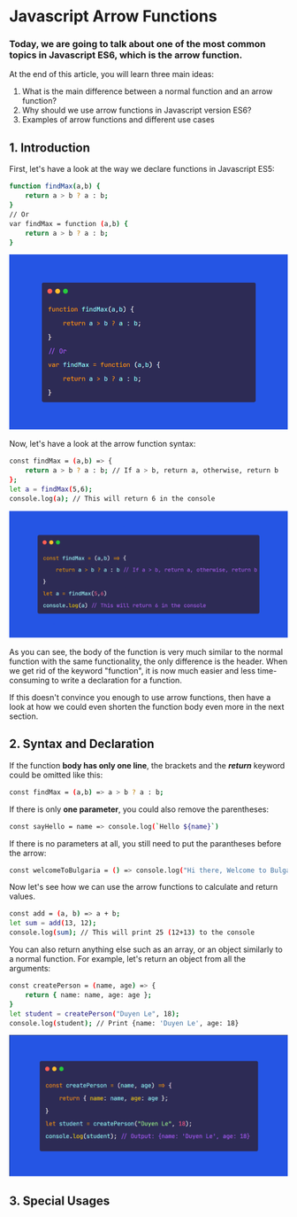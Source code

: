 # Javascript Arrow Functions
### Today, we are going to talk about one of the most common topics in Javascript ES6, which is the arrow function.

At the end of this article, you will learn three main ideas:

1. What is the main difference between a normal function and an arrow function?
2. Why should we use arrow functions in Javascript version ES6?
3. Examples of arrow functions and different use cases

## 1. Introduction
First, let's have a look at the way we declare functions in Javascript ES5:

```sh
function findMax(a,b) {
    return a > b ? a : b;
}
// Or
var findMax = function (a,b) {
    return a > b ? a : b;
}
```

![](/normalFunctions.png "Normal Functions")

Now, let's have a look at the arrow function syntax:

```sh
const findMax = (a,b) => {
    return a > b ? a : b; // If a > b, return a, otherwise, return b
};
let a = findMax(5,6);
console.log(a); // This will return 6 in the console
```

![](/arrowFunction.png "An arrow Function")

As you can see, the body of the function is very much similar to the normal function with the same functionality, the only difference is the header. When we get rid of the keyword "function", it is now much easier and less time-consuming to write a declaration for a function. 

[//]: # (* Const and let could be here)

If this doesn't convince you enough to use arrow functions, then have a look at how we could even shorten the function body even more in the next section.

## 2. Syntax and Declaration
[//]: # (Because the inner content of the function does not change, we use a const keyword with the name of the function. Moreover, if...)

If the function **body has only one line**, the brackets and the **_return_** keyword could be omitted like this:

```sh
const findMax = (a,b) => a > b ? a : b;
```

If there is only **one parameter**, you could also remove the parentheses:

```sh
const sayHello = name => console.log(`Hello ${name}`)
```

If there is no parameters at all, you still need to put the parantheses before the arrow:

```sh
const welcomeToBulgaria = () => console.log("Hi there, Welcome to Bulgaria!")
```

Now let's see how we can use the arrow functions to calculate and return values.

```sh
const add = (a, b) => a + b;
let sum = add(13, 12);
console.log(sum); // This will print 25 (12+13) to the console
```

You can also return anything else such as an array, or an object similarly to a normal function. For example, let's return an object from all the arguments:
```sh
const createPerson = (name, age) => {
    return { name: name, age: age };
}
let student = createPerson("Duyen Le", 18);
console.log(student); // Print {name: 'Duyen Le', age: 18}
```
![](/returnObjects.png "Return an object from an arrow function")

## 3. Special Usages
